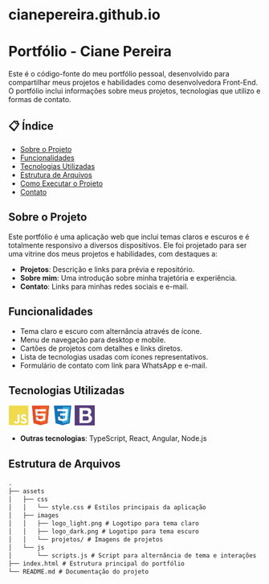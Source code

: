 # cianepereira.github.io
# Portfólio - Ciane Pereira
Este é o código-fonte do meu portfólio pessoal, desenvolvido para compartilhar meus projetos e habilidades como desenvolvedora Front-End. O portfólio inclui informações sobre meus projetos, tecnologias que utilizo e formas de contato.

## 📋 Índice
- [Sobre o Projeto](#sobre-o-projeto)
- [Funcionalidades](#funcionalidades)
- [Tecnologias Utilizadas](#tecnologias-utilizadas)
- [Estrutura de Arquivos](#estrutura-de-arquivos)
- [Como Executar o Projeto](#como-executar-o-projeto)
- [Contato](#contato)

## Sobre o Projeto
Este portfólio é uma aplicação web que inclui temas claros e escuros e é totalmente responsivo a diversos dispositivos. Ele foi projetado para ser uma vitrine dos meus projetos e habilidades, com destaques a:

- **Projetos**: Descrição e links para prévia e repositório.
- **Sobre mim**: Uma introdução sobre minha trajetória e experiência.
- **Contato**: Links para minhas redes sociais e e-mail.

## Funcionalidades
- Tema claro e escuro com alternância através de ícone.
- Menu de navegação para desktop e mobile.
- Cartões de projetos com detalhes e links diretos.
- Lista de tecnologias usadas com ícones representativos.
- Formulário de contato com link para WhatsApp e e-mail.

## Tecnologias Utilizadas
<img src="https://raw.githubusercontent.com/devicons/devicon/master/icons/javascript/javascript-plain.svg" width="40"> <img src="https://raw.githubusercontent.com/devicons/devicon/master/icons/html5/html5-original.svg" width="40"> <img src="https://raw.githubusercontent.com/devicons/devicon/master/icons/css3/css3-original.svg" width="40"> <img src="assets/images/technologies/bootstrap5.jpg" width="40" height="40">
- **Outras tecnologias**: TypeScript, React, Angular, Node.js

## Estrutura de Arquivos
```plaintext
.
├── assets
│   ├── css
│   │   └── style.css # Estilos principais da aplicação
│   ├── images
│   │   ├── logo_light.png # Logotipo para tema claro
│   │   ├── logo_dark.png # Logotipo para tema escuro
│   │   └── projetos/ # Imagens de projetos
│   └── js
│       └── scripts.js # Script para alternância de tema e interações
├── index.html # Estrutura principal do portfólio
└── README.md # Documentação do projeto
